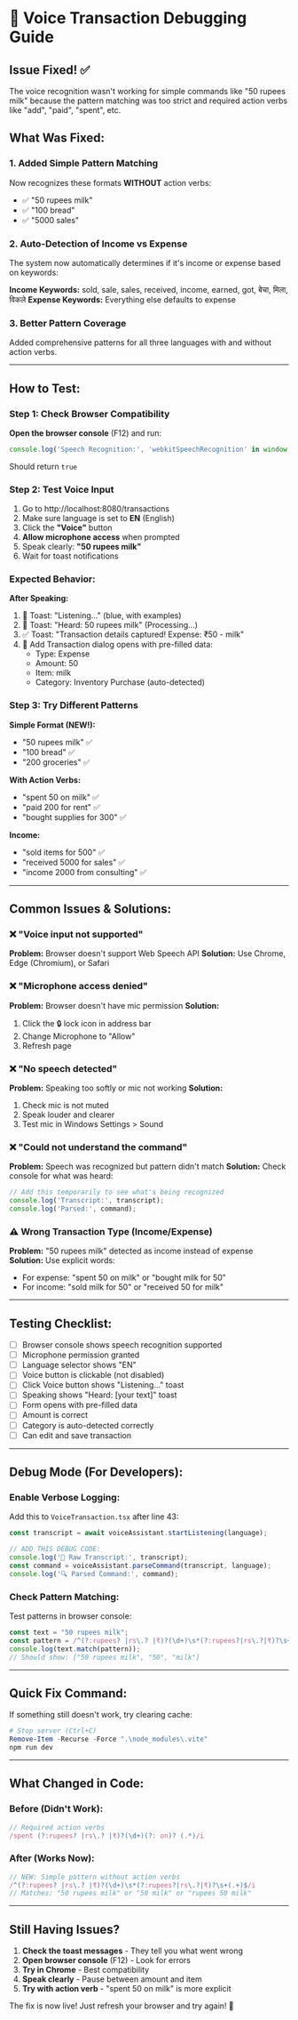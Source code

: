 # 🐛 Voice Transaction Debugging Guide

## Issue Fixed! ✅

The voice recognition wasn't working for simple commands like "50 rupees milk" because the pattern matching was too strict and required action verbs like "add", "paid", "spent", etc.

## What Was Fixed:

### 1. Added Simple Pattern Matching
Now recognizes these formats **WITHOUT** action verbs:
- ✅ "50 rupees milk"
- ✅ "100 bread"
- ✅ "5000 sales"

### 2. Auto-Detection of Income vs Expense
The system now automatically determines if it's income or expense based on keywords:

**Income Keywords:** sold, sale, sales, received, income, earned, got, बेचा, मिला, विकले
**Expense Keywords:** Everything else defaults to expense

### 3. Better Pattern Coverage
Added comprehensive patterns for all three languages with and without action verbs.

---

## How to Test:

### Step 1: Check Browser Compatibility
**Open the browser console** (F12) and run:
```javascript
console.log('Speech Recognition:', 'webkitSpeechRecognition' in window || 'SpeechRecognition' in window);
```
Should return `true`

### Step 2: Test Voice Input

1. Go to http://localhost:8080/transactions
2. Make sure language is set to **EN** (English)
3. Click the **"Voice"** button
4. **Allow microphone access** when prompted
5. Speak clearly: **"50 rupees milk"**
6. Wait for toast notifications

### Expected Behavior:

**After Speaking:**
1. 🔵 Toast: "Listening..." (blue, with examples)
2. 🔵 Toast: "Heard: 50 rupees milk" (Processing...)
3. ✅ Toast: "Transaction details captured! Expense: ₹50 - milk"
4. 📝 Add Transaction dialog opens with pre-filled data:
   - Type: Expense
   - Amount: 50
   - Item: milk
   - Category: Inventory Purchase (auto-detected)

### Step 3: Try Different Patterns

**Simple Format (NEW!):**
- "50 rupees milk" ✅
- "100 bread" ✅
- "200 groceries" ✅

**With Action Verbs:**
- "spent 50 on milk" ✅
- "paid 200 for rent" ✅
- "bought supplies for 300" ✅

**Income:**
- "sold items for 500" ✅
- "received 5000 for sales" ✅
- "income 2000 from consulting" ✅

---

## Common Issues & Solutions:

### ❌ "Voice input not supported"
**Problem:** Browser doesn't support Web Speech API
**Solution:** Use Chrome, Edge (Chromium), or Safari

### ❌ "Microphone access denied"
**Problem:** Browser doesn't have mic permission
**Solution:** 
1. Click the 🔒 lock icon in address bar
2. Change Microphone to "Allow"
3. Refresh page

### ❌ "No speech detected"
**Problem:** Speaking too softly or mic not working
**Solution:**
1. Check mic is not muted
2. Speak louder and clearer
3. Test mic in Windows Settings > Sound

### ❌ "Could not understand the command"
**Problem:** Speech was recognized but pattern didn't match
**Solution:** Check console for what was heard:
```javascript
// Add this temporarily to see what's being recognized
console.log('Transcript:', transcript);
console.log('Parsed:', command);
```

### ⚠️ Wrong Transaction Type (Income/Expense)
**Problem:** "50 rupees milk" detected as income instead of expense
**Solution:** Use explicit words:
- For expense: "spent 50 on milk" or "bought milk for 50"
- For income: "sold milk for 50" or "received 50 for milk"

---

## Testing Checklist:

- [ ] Browser console shows speech recognition supported
- [ ] Microphone permission granted
- [ ] Language selector shows "EN"
- [ ] Voice button is clickable (not disabled)
- [ ] Click Voice button shows "Listening..." toast
- [ ] Speaking shows "Heard: [your text]" toast
- [ ] Form opens with pre-filled data
- [ ] Amount is correct
- [ ] Category is auto-detected correctly
- [ ] Can edit and save transaction

---

## Debug Mode (For Developers):

### Enable Verbose Logging:
Add this to `VoiceTransaction.tsx` after line 43:

```typescript
const transcript = await voiceAssistant.startListening(language);

// ADD THIS DEBUG CODE:
console.log('🎤 Raw Transcript:', transcript);
const command = voiceAssistant.parseCommand(transcript, language);
console.log('🔍 Parsed Command:', command);
```

### Check Pattern Matching:
Test patterns in browser console:
```javascript
const text = "50 rupees milk";
const pattern = /^(?:rupees? |rs\.? |₹)?(\d+)\s*(?:rupees?|rs\.?|₹)?\s+(.+)$/i;
console.log(text.match(pattern));
// Should show: ["50 rupees milk", "50", "milk"]
```

---

## Quick Fix Command:

If something still doesn't work, try clearing cache:
```powershell
# Stop server (Ctrl+C)
Remove-Item -Recurse -Force ".\node_modules\.vite"
npm run dev
```

---

## What Changed in Code:

### Before (Didn't Work):
```typescript
// Required action verbs
/spent (?:rupees? |rs\.? |₹)?(\d+)(?: on)? (.*)/i
```

### After (Works Now):
```typescript
// NEW: Simple pattern without action verbs
/^(?:rupees? |rs\.? |₹)?(\d+)\s*(?:rupees?|rs\.?|₹)?\s+(.+)$/i
// Matches: "50 rupees milk" or "50 milk" or "rupees 50 milk"
```

---

## Still Having Issues?

1. **Check the toast messages** - They tell you what went wrong
2. **Open browser console** (F12) - Look for errors
3. **Try in Chrome** - Best compatibility
4. **Speak clearly** - Pause between amount and item
5. **Try with action verb** - "spent 50 on milk" is more explicit

The fix is now live! Just refresh your browser and try again! 🚀
